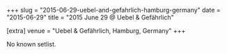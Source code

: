 +++
slug = "2015-06-29-uebel-and-gefahrlich-hamburg-germany"
date = "2015-06-29"
title = "2015 June 29 @ Uebel & Gefährlich"

[extra]
venue = "Uebel & Gefährlich, Hamburg, Germany"
+++

No known setlist.
